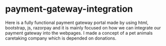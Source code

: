 # payment-gateway-integration
Here is a fully functional payment gateway portal made by using html, bootstrap, js, razorpay and it is mainly focused on how we can integrate our payment gateway into the webpages.
I made a  concept of a pet animals caretaking company which is depended on donations.

